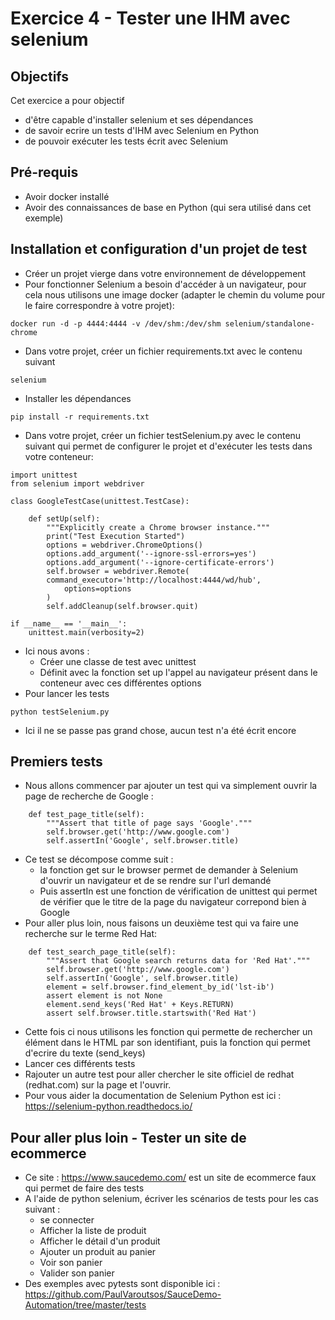 # Exercice 4 - Tester une IHM avec selenium

## Objectifs

Cet exercice a pour objectif
* d'être capable d'installer selenium et ses dépendances
* de savoir ecrire un tests d'IHM avec Selenium en Python
* de pouvoir exécuter les tests écrit avec Selenium

## Pré-requis
* Avoir docker installé
* Avoir des connaissances de base en Python (qui sera utilisé dans cet exemple)

## Installation et configuration d'un projet de test

* Créer un projet vierge dans votre environnement de développement
* Pour fonctionner Selenium a besoin d'accéder à un navigateur, pour cela nous utilisons une image docker (adapter le chemin du volume pour le faire correspondre à votre projet): 
```
docker run -d -p 4444:4444 -v /dev/shm:/dev/shm selenium/standalone-chrome
```
* Dans votre projet, créer un fichier requirements.txt avec le contenu suivant
```
selenium
```
* Installer les dépendances
```
pip install -r requirements.txt
```
* Dans votre projet, créer un fichier testSelenium.py avec le contenu suivant qui permet de configurer le projet et d'exécuter les tests dans votre conteneur:
```
import unittest
from selenium import webdriver

class GoogleTestCase(unittest.TestCase):

    def setUp(self):
        """Explicitly create a Chrome browser instance."""
        print("Test Execution Started")
        options = webdriver.ChromeOptions()
        options.add_argument('--ignore-ssl-errors=yes')
        options.add_argument('--ignore-certificate-errors')
        self.browser = webdriver.Remote(
        command_executor='http://localhost:4444/wd/hub',
            options=options
        )
        self.addCleanup(self.browser.quit)

if __name__ == '__main__':
    unittest.main(verbosity=2)
```
* Ici nous avons :
    * Créer une classe de test avec unittest
    * Définit avec la fonction set up l'appel au navigateur présent dans le conteneur avec ces différentes options
* Pour lancer les tests
```
python testSelenium.py
```
* Ici il ne se passe pas grand chose, aucun test n'a été écrit encore

## Premiers tests

* Nous allons commencer par ajouter un test qui va simplement ouvrir la page de recherche de Google :
```
    def test_page_title(self):
        """Assert that title of page says 'Google'."""
        self.browser.get('http://www.google.com')
        self.assertIn('Google', self.browser.title)
```
* Ce test se décompose comme suit :
    * la fonction get sur le browser permet de demander à Selenium d'ouvrir un navigateur et de se rendre sur l'url demandé
    * Puis assertIn est une fonction de vérification de unittest qui permet de vérifier que le titre de la page du navigateur correpond bien à Google
* Pour aller plus loin, nous faisons un deuxième test qui va faire une recherche sur le terme Red Hat:
```
    def test_search_page_title(self):
        """Assert that Google search returns data for 'Red Hat'."""
        self.browser.get('http://www.google.com')
        self.assertIn('Google', self.browser.title)
        element = self.browser.find_element_by_id('lst-ib')
        assert element is not None
        element.send_keys('Red Hat' + Keys.RETURN)
        assert self.browser.title.startswith('Red Hat')
```
* Cette fois ci nous utilisons les fonction qui permette de rechercher un élément dans le HTML par son identifiant, puis la fonction qui permet d'ecrire du texte (send_keys) 
* Lancer ces différents tests
* Rajouter un autre test pour aller chercher le site officiel de redhat (redhat.com) sur la page et l'ouvrir.
* Pour vous aider la documentation de Selenium Python est ici : https://selenium-python.readthedocs.io/ 


## Pour aller plus loin - Tester un site de ecommerce

* Ce site : https://www.saucedemo.com/ est un site de ecommerce faux qui permet de faire des tests
* A l'aide de python selenium, écriver les scénarios de tests pour les cas suivant :
    * se connecter
    * Afficher la liste de produit
    * Afficher le détail d'un produit
    * Ajouter un produit au panier
    * Voir son panier
    * Valider son panier
* Des exemples avec pytests sont disponible ici : https://github.com/PaulVaroutsos/SauceDemo-Automation/tree/master/tests 